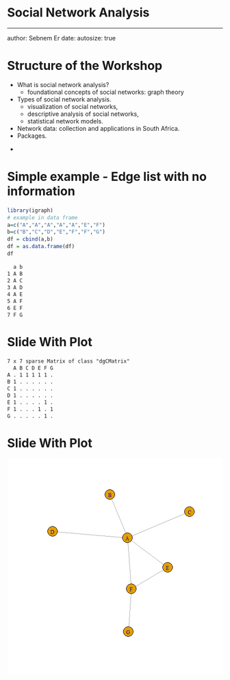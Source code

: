 Social Network Analysis
========================================================
<hr>
author: Sebnem Er
date: 
autosize: true

Structure of the Workshop
========================================================
<ul>
  <li>What is social network analysis?
    <ul>
      <li>foundational concepts of social networks: graph theory</li>
    </ul>
  <li>Types of social network analysis.
    <ul>
      <li>visualization of social networks,</li>
      <li>descriptive analysis of social networks,</li>
      <li>statistical network models.</li>
    </ul>
  <li>Network data: collection and applications in South Africa.
  <li>Packages.
</ul>
 
- 

Simple example -  Edge list with no information
========================================================


```r
library(igraph)
# example in data frame
a=c("A","A","A","A","A","E","F")
b=c("B","C","D","E","F","F","G")
df = cbind(a,b)
df = as.data.frame(df)
df
```

```
  a b
1 A B
2 A C
3 A D
4 A E
5 A F
6 E F
7 F G
```

Slide With Plot
========================================================


```
7 x 7 sparse Matrix of class "dgCMatrix"
  A B C D E F G
A . 1 1 1 1 1 .
B 1 . . . . . .
C 1 . . . . . .
D 1 . . . . . .
E 1 . . . . 1 .
F 1 . . . 1 . 1
G . . . . . 1 .
```

Slide With Plot
========================================================

![plot of chunk unnamed-chunk-3](snapresentation-figure/unnamed-chunk-3-1.png)
